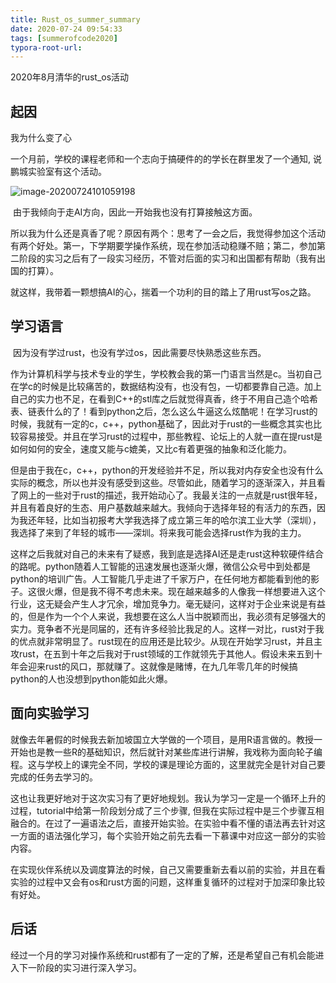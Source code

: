 ```yaml
---
title: Rust_os_summer_summary
date: 2020-07-24 09:54:33
tags: [summerofcode2020]
typora-root-url: 
---
```


2020年8月清华的rust_os活动

<!--more-->

## 起因

我为什么变了心

​	一个月前，学校的课程老师和一个志向于搞硬件的的学长在群里发了一个通知, 说鹏城实验室有这个活动。

![image-20200724101059198](images/Rust-os-summer-summary/image-20200724101059198.png)

​	由于我倾向于走AI方向，因此一开始我也没有打算接触这方面。

​	所以我为什么还是真香了呢？原因有两个：思考了一会之后，我觉得参加这个活动有两个好处。第一，下学期要学操作系统，现在参加活动稳赚不赔；第二，参加第二阶段的实习之后有了一段实习经历，不管对后面的实习和出国都有帮助（我有出国的打算）。

​	就这样，我带着一颗想搞AI的心，揣着一个功利的目的踏上了用rust写os之路。

## 学习语言

​	因为没有学过rust，也没有学过os，因此需要尽快熟悉这些东西。

​	作为计算机科学与技术专业的学生，学校教会我的第一门语言当然是c。当初自己在学c的时候是比较痛苦的，数据结构没有，也没有包，一切都要靠自己造。加上自己的实力也不足，在看到C++的stl库之后就觉得真香，终于不用自己造个哈希表、链表什么的了！看到python之后，怎么这么牛逼这么炫酷呢！在学习rust的时候，我就有一定的c，c++，python基础了，因此对于rust的一些概念其实也比较容易接受。并且在学习rust的过程中，那些教程、论坛上的人就一直在提rust是如何如何的安全，速度又能与c媲美，又比c有着更强的抽象和泛化能力。

​	但是由于我在c，c++，python的开发经验并不足，所以我对内存安全也没有什么实际的概念，所以也并没有感受到这些。尽管如此，随着学习的逐渐深入，并且看了网上的一些对于rust的描述，我开始动心了。我最关注的一点就是rust很年轻，并且有着良好的生态、用户基数越来越大。我倾向于选择年轻的有活力的东西，因为我还年轻，比如当初报考大学我选择了成立第三年的哈尔滨工业大学（深圳），我选择了来到了年轻的城市——深圳。将来我可能会选择rust作为我的主力。

​	这样之后我就对自己的未来有了疑惑，我到底是选择AI还是走rust这种软硬件结合的路呢。python随着人工智能的迅速发展也逐渐火爆，微信公众号中到处都是python的培训广告。人工智能几乎走进了千家万户，在任何地方都能看到他的影子。这很火爆，但是我不得不考虑未来。现在越来越多的人像我一样想要进入这个行业，这无疑会产生人才冗余，增加竞争力。毫无疑问，这样对于企业来说是有益的，但是作为一个个人来说，我想要在这么人当中脱颖而出，我必须有足够强大的实力。竞争者不光是同届的，还有许多经验比我足的人。这样一对比，rust对于我的优点就非常明显了。rust现在的应用还是比较少。从现在开始学习rust，并且主攻rust，在五到十年之后我对于rust领域的工作就领先于其他人。假设未来五到十年会迎来rust的风口，那就赚了。这就像是赌博，在九几年零几年的时候搞python的人也没想到python能如此火爆。





## 面向实验学习

​	就像去年暑假的时候我去新加坡国立大学做的一个项目，是用R语言做的。教授一开始也是教一些R的基础知识，然后就针对某些库进行讲解，我戏称为面向轮子编程。这与学校上的课完全不同，学校的课是理论方面的，这里就完全是针对自己要完成的任务去学习的。

​	这也让我更好地对于这次实习有了更好地规划。我认为学习一定是一个循环上升的过程，tutorial中给第一阶段划分成了三个步骤, 但我在实际过程中是三个步骤互相融合的。在过了一遍语法之后，直接开始实验。在实验中看不懂的语法再去针对这一方面的语法强化学习，每个实验开始之前先去看一下慕课中对应这一部分的实验内容。

​	在实现伙伴系统以及调度算法的时候，自己又需要重新去看以前的实验，并且在看实验的过程中又会有os和rust方面的问题，这样重复循环的过程对于加深印象比较有好处。





## 后话

经过一个月的学习对操作系统和rust都有了一定的了解，还是希望自己有机会能进入下一阶段的实习进行深入学习。

